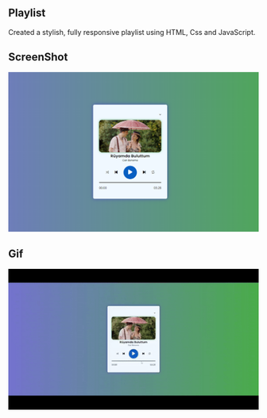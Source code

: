 ## Playlist

Created a stylish, fully responsive playlist using HTML, Css and JavaScript.

## ScreenShot

![](/assets/screen.png)

## Gif 
![](/assets/plist.gif)

